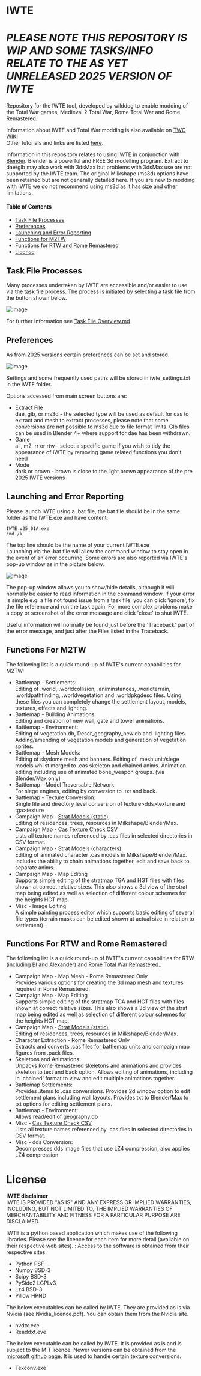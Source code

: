 # IWTE
# *****PLEASE NOTE THIS REPOSITORY IS WIP AND SOME TASKS/INFO RELATE TO THE AS YET UNRELEASED 2025 VERSION OF IWTE*****

Repository for the IWTE tool, developed by wilddog to enable modding of the Total War games, Medieval 2 Total War, Rome Total War and Rome Remastered.

Information about IWTE and Total War modding is also available on [TWC WIKI](https://wiki.twcenter.net/index.php?title=IWTE)\
Other tutorials and links are listed [here](documentation/tutorials_and_links.md).

Information in this repository relates to using IWTE in conjunction with [Blender](https://www.blender.org/).  Blender is a powerful and FREE 3d modelling program. 
Extract to dae/glb may also work with 3dsMax but problems with 3dsMax use are not supported by the IWTE team.  The original Milkshape (ms3d) options have been retained but are not generally detailed here.  If you are new to modding with IWTE we do not recommend using ms3d as it has size and other limitations.

#### Table of Contents
* [Task File Processes](#Task-File-Processes)
* [Preferences](#preferences)
* [Launching and Error Reporting](#Launching-and-Error-Reporting)
* [Functions for M2TW](#Functions-for-M2TW)
* [Functions for RTW and Rome Remastered](#Functions-for-RTW-and-Rome-Remastered)
* [License](#License)


## Task File Processes
Many processes undertaken by IWTE are accessible and/or easier to use via the task file process.  The process is initiated by selecting a task file from the button shown below.

![image](IWTEgithub_images/task-file-button.jpg)

For further information see [Task File Overview.md](documentation/Task_File_Overview.md)

## Preferences
As from 2025 versions certain preferences can be set and stored.

![image](IWTEgithub_images/preferences.jpg)

Settings and some frequently used paths will be stored in iwte_settings.txt in the IWTE folder.

Options accessed from main screen buttons are:
* Extract File\
dae, glb, or ms3d - the selected type will be used as default for cas to extract and mesh to extract processes, please note that some conversions are not possible to ms3d due to file format limits.  Glb files can be used in Blender 4+ where support for dae has been withdrawn.
* Game\
all, m2, rr or rtw - select a specific game if you wish to tidy the appearance of IWTE by removing game related functions you don't need
* Mode\
dark or brown - brown is close to the light brown appearance of the pre 2025 IWTE versions

## Launching and Error Reporting
Please launch IWTE using a .bat file, the bat file should be in the same folder as the IWTE.exe and have content:

    IWTE_v25_01A.exe
    cmd /k
The top line should be the name of your current IWTE.exe\
Launching via the .bat file will allow the command window to stay open in the event of an error occurring.  Some errors are also reported via IWTE's pop-up window as in the picture below.

![image](IWTEgithub_images/error-messages.jpg)

The pop-up window allows you to show/hide details, although it will normally be easier to read information in the command window.  If your error is simple e.g. a file not found issue from a task file, you can click 'ignore', fix the file reference and run the task again.  For more complex problems make a copy or screenshot of the error message and click 'close' to shut IWTE.

Useful information will normally be found just before the 'Traceback' part of the error message, and just after the Files listed in the Traceback.

## Functions For M2TW
The following list is a quick round-up of IWTE's current capabilities for M2TW:
* Battlemap - Settlements:\
Editing of .world, .worldcollision, .animinstances, .worldterrain, .worldpathfinding, .worldvegetation and .worldpkgdesc files. Using these files you can completely change the settlement layout, models, textures, effects and lighting.
* Battlemap - Building Animations:\
Editing and creation of new wall, gate and tower animations.
* Battlemap - Environment:\
Editing of vegetation.db, Descr_geography_new.db and .lighting files. Adding/amending of vegetation models and generation of vegetation sprites.
* Battlemap - Mesh Models:\
Editing of skydome mesh and banners. Editing of .mesh unit/siege models whilst merged to .cas skeleton and chained anims. Animation editing including use of animated bone_weapon groups. (via Blender/Max only)
* Battlemap - Model Traversable Network:\
For siege engines, editing by conversion to .txt and back.
* Battlemap - Texture Conversion:\
Single file and directory level conversion of texture>dds>texture and tga>texture
* Campaign Map - [Strat Models (static)](documentation/strat_models.md)\
Editing of residences, trees, resources in Milkshape/Blender/Max.
* Campaign Map - [Cas Texture Check CSV](documentation/cas_texture_csv.md)\
Lists all texture names referenced by .cas files in selected directories in CSV format. 
* Campaign Map - Strat Models (characters)\
Editing of animated character .cas models in Milkshape/Blender/Max. Includes the ability to chain animations together, edit and save back to separate anims.
* Campaign Map - Map Editing\
Supports simple editing of the stratmap TGA and HGT files with files shown at correct relative sizes. This also shows a 3d view of the strat map being edited as well as selection of different colour schemes for the heights HGT map.
* Misc - Image Editing\
A simple painting process editor which supports basic editing of several file types (terrain masks can be edited shown at actual size in relation to settlement).

## Functions For RTW and Rome Remastered
The following list is a quick round-up of IWTE's current capabilities for RTW (including BI and Alexander) and [Rome Total War Remastered.](https://github.com/FeralInteractive/romeremastered).
* Campaign Map - Map Mesh - Rome Remastered Only\
Provides various options for creating the 3d map mesh and textures required in Rome Remastered.
* Campaign Map - Map Editing\
Supports simple editing of the stratmap TGA and HGT files with files shown at correct relative sizes. This also shows a 3d view of the strat map being edited as well as selection of different colour schemes for the heights HGT map.
* Campaign Map - [Strat Models (static)](documentation/strat_models.md)\
Editing of residences, trees, resources in Milkshape/Blender/Max.
* Character Extraction - Rome Remastered Only\
Extracts and converts .cas files for battlemap units and campaign map figures from .pack files.
* Skeletons and Animations:\
Unpacks Rome Remastered skeletons and animations and provides skeleton to text and back option. Allows editing of animations, including in 'chained' format to view and edit multiple animations together.
* Battlemap Settlements:\
Provides .items to .cas conversions. Provides 2d window option to edit settlement plans including wall layouts. Provides txt to Blender/Max to txt options for editing settlement plans.
* Battlemap - Environment:\
Allows read/edit of geography.db
* Misc - [Cas Texture Check CSV](documentation/cas_texture_csv.md)\
Lists all texture names referenced by .cas files in selected directories in CSV format. 
* Misc - dds Conversion:\
Decompresses dds image files that use LZ4 compression, also applies LZ4 compression


# License
**IWTE disclaimer**\
IWTE IS PROVIDED "AS IS" AND ANY EXPRESS OR IMPLIED WARRANTIES, INCLUDING, BUT NOT LIMITED TO,
THE IMPLIED WARRANTIES OF MERCHANTABILITY AND FITNESS FOR A PARTICULAR PURPOSE ARE DISCLAIMED.

IWTE is a python based application which makes use of the following libraries. 
Please see the licence for each item for more detail (available on their respective web sites). :
Access to the software is obtained from their respective sites.
* Python     PSF
* Numpy      BSD-3
* Scipy      BSD-3
* PySide2    LGPLv3
* Lz4        BSD-3
* Pillow     HPND

The below executables can be called by IWTE. They are provided as is via Nvidia (see Nvidia_licence.pdf). You can obtain them from the Nvidia site.
* nvdtx.exe
* Readdxt.eve

The below executable can be called by IWTE. It is provided as is and is subject to the MIT licence. Newer versions can be obtained from the [microsoft github page](https://github.com/Microsoft/DirectXTex/wiki/Texconv).
It is used to handle certain texture conversions.
* Texconv.exe
